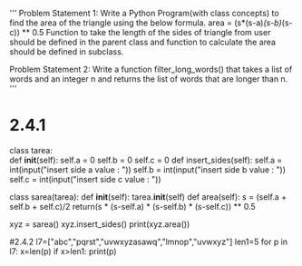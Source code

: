 '''
Problem Statement 1:
Write a Python Program(with class concepts) to find the area of the triangle using the
below formula.
area = (s*(s-a)*(s-b)*(s-c)) ** 0.5
Function to take the length of the sides of triangle from user should be defined in the
parent class and function to calculate the area should be defined in subclass.

Problem Statement 2:
Write a function filter_long_words() that takes a list of words and an integer n and returns
the list of words that are longer than n.
'''


# 2.4.1
class tarea:    
    def __init__(self):
        self.a = 0
        self.b = 0
        self.c = 0
    def insert_sides(self):
        self.a = int(input("insert side a value : "))
        self.b = int(input("insert side b value : "))
        self.c = int(input("insert side c value : "))
 
class sarea(tarea):
    def __init__(self):
        tarea.__init__(self)
    def area(self):
        s = (self.a + self.b + self.c)/2
        return(s * (s-self.a) * (s-self.b) * (s-self.c)) ** 0.5
        
        
xyz = sarea()
xyz.insert_sides()
print(xyz.area())


#2.4.2
l7=["abc","pqrst","uvwxyzasawq","lmnop","uvwxyz"]
len1=5
for p in l7:
    x=len(p)
    if x>len1:
        print(p)
